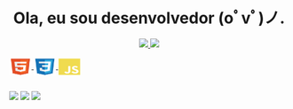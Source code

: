 <div align="center">
<h1>Ola, eu sou desenvolvedor (oﾟvﾟ)ノ.</h1>
</div>

<div align="center">
  <a href="https://github.com/cactorzz">
  <img width="42%" src="https://github-readme-stats.vercel.app/api?username=cactorzz&show_icons=true&theme=merko&include_all_commits=true&count_private=true"/>
  <img width="50%" src="https://github-readme-stats.vercel.app/api/top-langs/?username=cactorzz&layout=compact&langs_count"/>
</div>

<div style="display: inline_block"><br>
<img align="center" alt="Cactor-HTML" height="30" width="40" src="https://raw.githubusercontent.com/devicons/devicon/master/icons/html5/html5-original.svg">
<img align="center" alt="Cactor-CSS" height="30" width="40" src="https://raw.githubusercontent.com/devicons/devicon/master/icons/css3/css3-original.svg">
<img align="center" alt="Cactor-Js" height="30" width="40" src="https://raw.githubusercontent.com/devicons/devicon/master/icons/javascript/javascript-plain.svg">

##

 <a href="https://instagram.com/cactorz" target="_blank"><img src="https://img.shields.io/badge/-Instagram-%23E4405F?style=for-the-badge&logo=instagram&logoColor=white" target="_blank"></a>
 <a href="https://www.linkedin.com/in/cactorz" target="_blank"><img src="https://img.shields.io/badge/-LinkedIn-%230077B5?style=for-the-badge&logo=linkedin&logoColor=white" target="_blank"></a>
  <a href = "mailto:euhectorjimenez@gmail.com"><img src="https://img.shields.io/badge/-Gmail-%23333?style=for-the-badge&logo=gmail&logoColor=white" target="_blank"></a>
